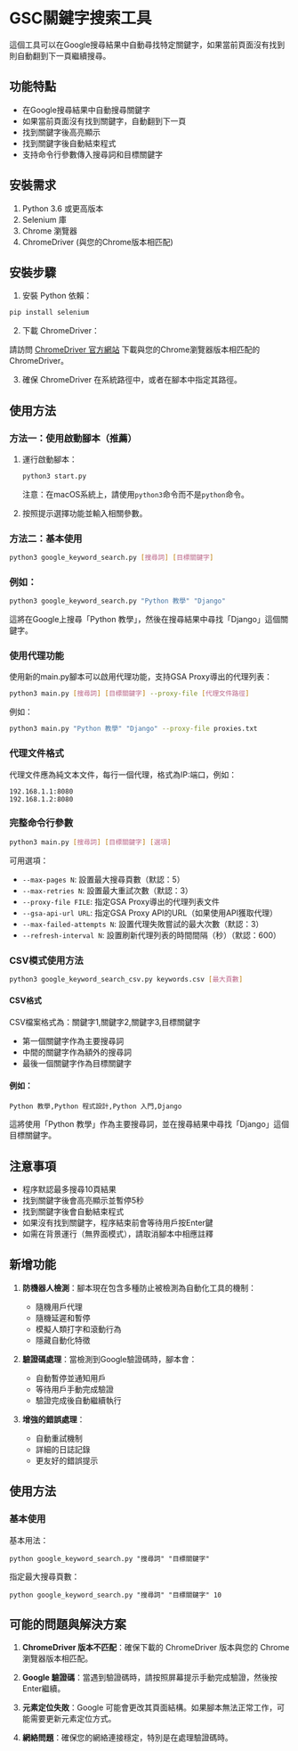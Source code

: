 # GSC關鍵字搜索工具

這個工具可以在Google搜尋結果中自動尋找特定關鍵字，如果當前頁面沒有找到則自動翻到下一頁繼續搜尋。

## 功能特點

- 在Google搜尋結果中自動搜尋關鍵字
- 如果當前頁面沒有找到關鍵字，自動翻到下一頁
- 找到關鍵字後高亮顯示
- 找到關鍵字後自動結束程式
- 支持命令行參數傳入搜尋詞和目標關鍵字

## 安裝需求

1. Python 3.6 或更高版本
2. Selenium 庫
3. Chrome 瀏覽器
4. ChromeDriver (與您的Chrome版本相匹配)

## 安裝步驟

1. 安裝 Python 依賴：

```bash
pip install selenium
```

2. 下載 ChromeDriver：

請訪問 [ChromeDriver 官方網站](https://sites.google.com/a/chromium.org/chromedriver/downloads) 下載與您的Chrome瀏覽器版本相匹配的 ChromeDriver。

3. 確保 ChromeDriver 在系統路徑中，或者在腳本中指定其路徑。

## 使用方法

### 方法一：使用啟動腳本（推薦）

1. 運行啟動腳本：

   ```bash
   python3 start.py
   ```
   
   注意：在macOS系統上，請使用`python3`命令而不是`python`命令。

2. 按照提示選擇功能並輸入相關參數。

### 方法二：基本使用

```bash
python3 google_keyword_search.py [搜尋詞] [目標關鍵字]
```

### 例如：

```bash
python3 google_keyword_search.py "Python 教學" "Django"
```

這將在Google上搜尋「Python 教學」，然後在搜尋結果中尋找「Django」這個關鍵字。

### 使用代理功能

使用新的main.py腳本可以啟用代理功能，支持GSA Proxy導出的代理列表：

```bash
python3 main.py [搜尋詞] [目標關鍵字] --proxy-file [代理文件路徑]
```

例如：

```bash
python3 main.py "Python 教學" "Django" --proxy-file proxies.txt
```

### 代理文件格式

代理文件應為純文本文件，每行一個代理，格式為IP:端口，例如：

```
192.168.1.1:8080
192.168.1.2:8080
```

### 完整命令行參數

```bash
python3 main.py [搜尋詞] [目標關鍵字] [選項]
```

可用選項：
- `--max-pages N`: 設置最大搜尋頁數（默認：5）
- `--max-retries N`: 設置最大重試次數（默認：3）
- `--proxy-file FILE`: 指定GSA Proxy導出的代理列表文件
- `--gsa-api-url URL`: 指定GSA Proxy API的URL（如果使用API獲取代理）
- `--max-failed-attempts N`: 設置代理失敗嘗試的最大次數（默認：3）
- `--refresh-interval N`: 設置刷新代理列表的時間間隔（秒）（默認：600）

### CSV模式使用方法

```bash
python3 google_keyword_search_csv.py keywords.csv [最大頁數]
```

#### CSV格式

CSV檔案格式為：關鍵字1,關鍵字2,關鍵字3,目標關鍵字

- 第一個關鍵字作為主要搜尋詞
- 中間的關鍵字作為額外的搜尋詞
- 最後一個關鍵字作為目標關鍵字

#### 例如：

```
Python 教學,Python 程式設計,Python 入門,Django
```

這將使用「Python 教學」作為主要搜尋詞，並在搜尋結果中尋找「Django」這個目標關鍵字。

## 注意事項

- 程序默認最多搜尋10頁結果
- 找到關鍵字後會高亮顯示並暫停5秒
- 找到關鍵字後會自動結束程式
- 如果沒有找到關鍵字，程序結束前會等待用戶按Enter鍵
- 如需在背景運行（無界面模式），請取消腳本中相應註釋

## 新增功能

1. **防機器人檢測**：腳本現在包含多種防止被檢測為自動化工具的機制：
   - 隨機用戶代理
   - 隨機延遲和暫停
   - 模擬人類打字和滾動行為
   - 隱藏自動化特徵

2. **驗證碼處理**：當檢測到Google驗證碼時，腳本會：
   - 自動暫停並通知用戶
   - 等待用戶手動完成驗證
   - 驗證完成後自動繼續執行

3. **增強的錯誤處理**：
   - 自動重試機制
   - 詳細的日誌記錄
   - 更友好的錯誤提示

## 使用方法

### 基本使用

基本用法：
```
python google_keyword_search.py "搜尋詞" "目標關鍵字"
```

指定最大搜尋頁數：
```
python google_keyword_search.py "搜尋詞" "目標關鍵字" 10
```

## 可能的問題與解決方案

1. **ChromeDriver 版本不匹配**：確保下載的 ChromeDriver 版本與您的 Chrome 瀏覽器版本相匹配。

2. **Google 驗證碼**：當遇到驗證碼時，請按照屏幕提示手動完成驗證，然後按Enter繼續。

3. **元素定位失敗**：Google 可能會更改其頁面結構。如果腳本無法正常工作，可能需要更新元素定位方式。

4. **網絡問題**：確保您的網絡連接穩定，特別是在處理驗證碼時。